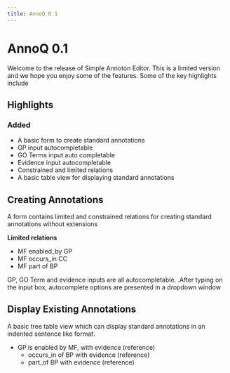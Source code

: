 ```yaml
---
title: AnnoQ 0.1
---
```

  
# AnnoQ 0.1

Welcome to the release of Simple Annoton Editor. This is a limited version and
we hope you enjoy some of the features. Some of the key highlights include

Highlights
----------

### Added

- A basic form to create standard annotations
- GP input autocompletable
- GO Terms input auto completable
- Evidence input autocompletable
- Constrained and limited relations
- A basic table view for displaying standard annotations
  
Creating Annotations
--------------------

A form contains limited and constrained relations for creating standard
annotations without extensions

**Limited relations**

- MF enabled_by GP
- MF occurs_in CC
- MF part of BP

GP, GO Term and evidence inputs are all autocompletable. .After typing on the
input box, autocomplete options are presented in a dropdown window

Display Existing Annotations
----------------------------

A basic tree table view which can display standard annotations in an indented
sentence like format.

- GP is enabled by MF, with evidence (reference)
    - occurs_in of BP with evidence (reference)
    - part_of BP with evidence (reference)


